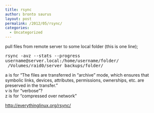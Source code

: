 ```yaml
---
title: rsync
author: bronto saurus
layout: post
permalink: /2012/05/rsync/
categories:
  - Uncategorized
---
```

pull files from remote server to some local folder (this is one line);

<pre>rsync -avz --stats --progress 
username@server.local:/home/username/folder/
 /Volumes/raid0/server_backups/folder/</pre>

a is for &#8220;The files are transferred in &#8220;archive&#8221; mode, which ensures that symbolic links, devices, attributes, permissions, ownerships, etc. are preserved in the transfer.&#8221;  
v is for &#8220;verbose&#8221;?  
z is for &#8220;compressed over network&#8221;

<http://everythinglinux.org/rsync/>